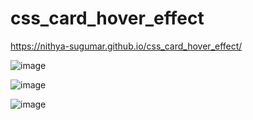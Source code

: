 # css_card_hover_effect
https://nithya-sugumar.github.io/css_card_hover_effect/

![image](https://user-images.githubusercontent.com/103504901/212474300-1125b6be-83eb-4a42-b0b5-76a91c700f4c.png)

![image](https://user-images.githubusercontent.com/103504901/212474306-e2174866-f81e-403e-885d-2c2db857ff48.png)

![image](https://user-images.githubusercontent.com/103504901/212474315-bb504d93-2208-4aea-adb5-93bb867b5091.png)

